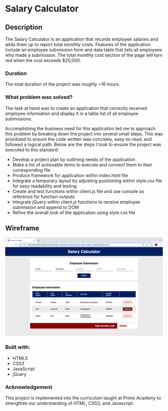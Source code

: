 # Salary Calculator

## Description

The Salary Calculator is an application that records employee salaries and adds them up to report total monthly costs. Features of the application include an employee submission form and data table that lists all employees who made a submission. The total monthly cost section of the page will turn red when the cost exceeds $20,000.

### Duration 

The total duration of the project was roughly ~16 hours. 

### What problem was solved? 

The task at hand was to create an application that correctly received employee information and display it in a table list of all employee submissions.

Accomplishing the business need for this application led me to approach this problem by breaking down the project into several small steps. This was prioritized to ensure the code written was concisely, easy-to-read, and followed a logical path. Below are the steps I took to ensure the project was executed to this standard:

- Develop a project plan by outlining needs of the application
- Make a list of actionable items to execute and connect them to their corresponding file
- Produce framework for application within index.html file
- Integrate a temporary layout by adjusting positioning within style.css file for easy readability and testing
- Create and test functions within client.js file and use console as reference for function outputs
- Integrate jQuery within client.js functions to receive employee submission and append to DOM
- Refine the overall look of the application using style.css file

## Wireframe

![Wireframe](/salary-calculator-wireframe.png)

### Built with:
- HTML5
- CSS3 
- JavaScript
- jQuery    

### Acknowledgement

This project is implemented into the curriculum taught at Prime Academy to strengthen our understanding of HTML, CSS3, and Javascript.